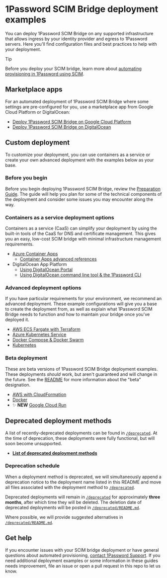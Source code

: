# 1Password SCIM Bridge deployment examples

You can deploy 1Password SCIM Bridge on any supported infrastructure that allows ingress by your identity provider and egress to 1Password servers. Here you'll find configuration files and best practices to help with your deployment.

> [!TIP]
> Before you deploy your SCIM bridge, learn more about [automating provisioning in 1Password using SCIM](https://support.1password.com/scim/).

## Marketplace apps

For an automated deployment of 1Password SCIM Bridge where some settings are pre-configured for you, use a marketplace app from Google Cloud Platform or DigitalOcean:

- [Deploy 1Password SCIM Bridge on Google Cloud Platform](https://support.1password.com/scim-deploy-gcp/)
- [Deploy 1Password SCIM Bridge on DigitalOcean](https://support.1password.com/scim-deploy-digitalocean/)

## Custom deployment

To customize your deployment, you can use containers as a service or create your own advanced deployment with the examples below as your base.

### Before you begin

Before you begin deploying 1Password SCIM Bridge, review the [Preparation Guide](/PREPARATION.md). The guide will help you plan for some of the technical components of the deployment and consider some issues you may encounter along the way.

### Containers as a service deployment options

Containers as a service (CaaS) can simplify your deployment by using the built-in tools of the CaaS for DNS and certificate management. This gives you an easy, low-cost SCIM bridge with minimal infrastructure management requirements.

- [Azure Container Apps](https://support.1password.com/scim-deploy-azure/)
  - [Container Apps advanced references](/azure-container-apps)
- DigitalOcean App Platform 
  - [Using DigitalOcean Portal](https://support.1password.com/cs/scim-deploy-digitalocean-ap/)
  - [Using DigitalOcean command line tool & the 1Password CLI](/do-app-platform-op-cli) 

### Advanced deployment options
If you have particular requirements for your environment, we recommend an advanced deployment. These example configurations will give you a base to create the deployment from, as well as explain what 1Password SCIM Bridge needs to function and how to maintain your bridge once you've deployed it.

- [AWS ECS Fargate with Terraform](/aws-ecsfargate-terraform)
- [Azure Kubernetes Service](https://support.1password.com/cs/scim-deploy-azure-kubernetes/)
- [Docker Compose & Docker Swarm](/docker)
- [Kubernetes](/kubernetes)

### Beta deployment

These are beta versions of 1Password SCIM Bridge deployment examples. These deployments _should_ work, but aren't guaranteed and will change in the future. See the [README](./beta/README.md) for more information about the "beta" designation.

- [AWS with CloudFormation](/beta/aws-ecsfargate-cfn)
- [Docker](/beta/docker)
- ✨ **NEW** [Google Cloud Run](/beta/google-cloud-run)

## Deprecated deployment methods

A list of recently-deprecated deployments can be found in [`/deprecated`](./deprecated/). At the time of deprecation, these deployments were fully functional, but will soon become unsupported.

- [**List of deprecated deployment methods**](./deprecated/README.md#deprecated-deployments)

### Deprecation schedule

When a deployment method is deprecated, we will simultaneously append a deprecation notice to the deployment name listed in this README and move all files associated with the deployment method to [`/deprecated`](./deprecated/).

Deprecated deployments will remain in [`/deprecated`](./deprecated/) for approximately **three months**, after which time they will be deleted. The deletion date of deprecated deployments will be posted in [`/deprecated/README.md`](./deprecated/README.md).

Where possible, we will provide suggested alternatives in [`/deprecated/README.md`](./deprecated/README.md).

## Get help

If you encounter issues with your SCIM bridge deployment or have general questions about automated provisioning, [contact 1Password Support](https://support.1password.com/contact/). If you need additional deployment examples or some information in these guides needs improvement, file an issue or open a pull request in this repo to let us know.
